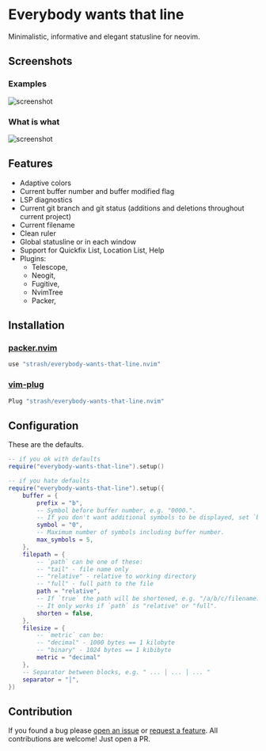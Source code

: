 # Everybody wants that line
Minimalistic, informative and elegant statusline for neovim.

## Screenshots
### Examples
![screenshot](https://i.ibb.co/3ym5jsb/Group-14.png)

### What is what
![screenshot](https://i.ibb.co/GtLSRQg/Group-14-2.png)

## Features
- Adaptive colors
- Current buffer number and buffer modified flag
- LSP diagnostics
- Current git branch and git status (additions and deletions throughout current project)
- Current filename
- Clean ruler
- Global statusline or in each window
- Support for Quickfix List, Location List, Help
- Plugins:
	- Telescope,
	- Neogit,
	- Fugitive,
	- NvimTree
	- Packer,

## Installation
### [packer.nvim](https://github.com/wbthomason/packer.nvim)
```lua
use "strash/everybody-wants-that-line.nvim"
```
### [vim-plug](https://github.com/junegunn/vim-plug)
```lua
Plug "strash/everybody-wants-that-line.nvim"
```

## Configuration
These are the defaults.
```lua
-- if you ok with defaults
require("everybody-wants-that-line").setup()

-- if you hate defaults
require("everybody-wants-that-line").setup({
	buffer = {
		prefix = "b",
		-- Symbol before buffer number, e.g. "0000.".
		-- If you don't want additional symbols to be displayed, set `buffer.max_symbols = 0`.
		symbol = "0",
		-- Maximum number of symbols including buffer number.
		max_symbols = 5,
	},
	filepath = {
		-- `path` can be one of these:
		-- "tail" - file name only
		-- "relative" - relative to working directory
		-- "full" - full path to the file
		path = "relative",
		-- If `true` the path will be shortened, e.g. "/a/b/c/filename.lua".
		-- It only works if `path` is "relative" or "full".
		shorten = false,
	},
	filesize = {
		-- `metric` can be:
		-- "decimal" - 1000 bytes == 1 kilobyte
		-- "binary" - 1024 bytes == 1 kibibyte
		metric = "decimal"
	},
	-- Separator between blocks, e.g. " ... │ ... │ ... "
	separator = "│",
})
```

## Contribution
If you found a bug please [open an issue](https://github.com/strash/everybody-wants-that-line.nvim/issues/new?assignees=&labels=bug&template=bug_report.md&title=) or [request a feature](https://github.com/strash/everybody-wants-that-line.nvim/issues/new?assignees=&labels=enhancement&template=feature_request.md&title=). All contributions are welcome! Just open a PR.

